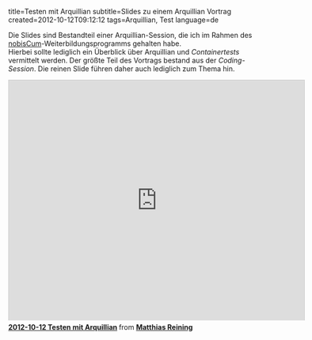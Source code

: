 title=Testen mit Arquillian
subtitle=Slides zu einem Arquillian Vortrag
created=2012-10-12T09:12:12
tags=Arquillian, Test
language=de

Die Slides sind Bestandteil einer Arquillian-Session, die ich im Rahmen des 
[nobisCum](http://www.nobiscum.de)-Weiterbildungsprogramms gehalten habe.  
Hierbei sollte lediglich ein Überblick über Arquillian und *Containertests*
vermittelt werden. Der größte Teil des Vortrags bestand aus der *Coding-Session*.
Die reinen Slide führen daher auch lediglich zum Thema hin.

<iframe src="http://de.slideshare.net/slideshow/embed_code/14692295" width="597" height="486" frameborder="0" marginwidth="0" marginheight="0" scrolling="no" style="border:1px solid #CCC;border-width:1px 1px 0;margin-bottom:5px" allowfullscreen webkitallowfullscreen mozallowfullscreen> </iframe> <div style="margin-bottom:5px"> <strong> <a href="http://de.slideshare.net/mr678/20121012-tests-with-arquillian" title="2012-10-12 Testen mit Arquillian" target="_blank">2012-10-12 Testen mit Arquillian</a> </strong> from <strong><a href="http://de.slideshare.net/mr678" target="_blank">Matthias Reining</a></strong> </div>

